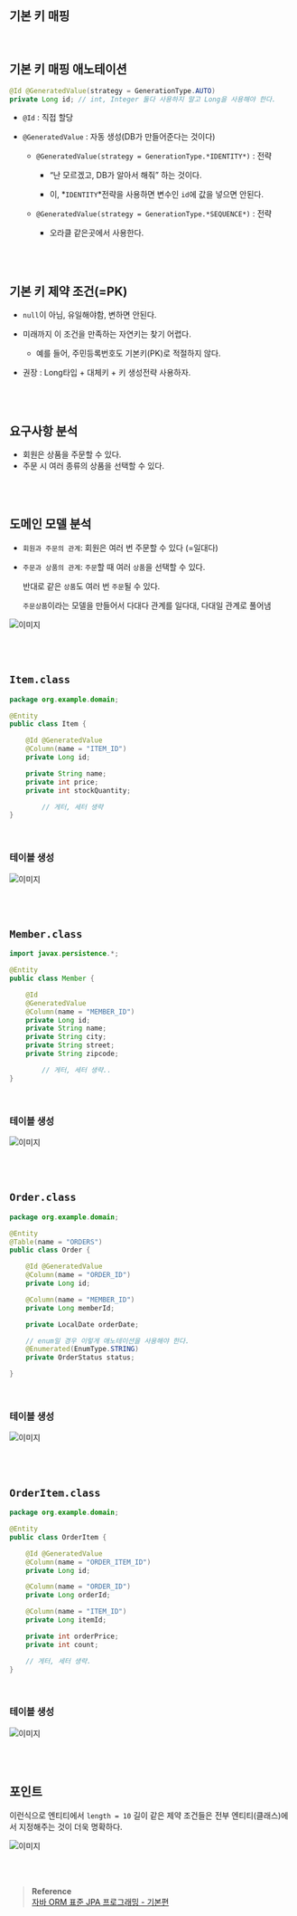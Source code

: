 ## 기본 키 매핑

<br/>

## 기본 키 매핑 애노테이션

```java
@Id @GeneratedValue(strategy = GenerationType.AUTO)
private Long id; // int, Integer 둘다 사용하지 말고 Long을 사용해야 한다.
```

- `@Id` : 직접 할당

- `@GeneratedValue` : 자동 생성(DB가 만들어준다는 것이다)
    - `@GeneratedValue(strategy = GenerationType.*IDENTITY*)` : 전략

        - “난 모르겠고, DB가 알아서 해줘” 하는 것이다.

        - 이, *`IDENTITY`*전략을 사용하면 변수인 `id`에 값을 넣으면 안된다.
    - `@GeneratedValue(strategy = GenerationType.*SEQUENCE*)` : 전략
        - 오라클 같은곳에서 사용한다.

<br/><br/>

## 기본 키 제약 조건(=PK)

- `null`이 아님, 유일해야함, 변하면 안된다.

- 미래까지 이 조건을 만족하는 자연키는 찾기 어렵다.

    - 예를 들어, 주민등록번호도 기본키(PK)로 적절하지 않다.

- 권장 : Long타입 + 대체키 + 키 생성전략 사용하자.

<br/><br/>

## 요구사항 분석

- 회원은 상품을 주문할 수 있다.
- 주문 시 여러 종류의 상품을 선택할 수 있다.

<br/><br/>

## 도메인 모델 분석

- `회원과 주문의 관계`: 회원은 여러 번 주문할 수 있다 (=일대다)
- `주문과 상품의 관계`: `주문`할 때 여러 `상품`을 선택할 수 있다.
    
    반대로 같은 `상품`도 여러 번 `주문`될 수 있다.
    
    `주문상품`이라는 모델을 만들어서 다대다 관계를 일다대, 다대일 관계로 풀어냄
    

![이미지](/programming/img/입문303.PNG)

<br/><br/>

## `Item.class`

```java
package org.example.domain;

@Entity
public class Item {

    @Id @GeneratedValue
    @Column(name = "ITEM_ID")
    private Long id;

    private String name;
    private int price;
    private int stockQuantity;

		// 게터, 세터 생략
}
```

<br/>

### 테이블 생성

![이미지](/programming/img/입문304.PNG)

<br/><br/>

## `Member.class`

```java
import javax.persistence.*;

@Entity
public class Member {

    @Id
    @GeneratedValue
    @Column(name = "MEMBER_ID")
    private Long id;
    private String name;
    private String city;
    private String street;
    private String zipcode;

		// 게터, 세터 생략..
}
```

<br/>

### 테이블 생성

![이미지](/programming/img/입문305.PNG)

<br/><br/>

## `Order.class`

```java
package org.example.domain;

@Entity
@Table(name = "ORDERS")
public class Order {

    @Id @GeneratedValue
    @Column(name = "ORDER_ID")
    private Long id;

    @Column(name = "MEMBER_ID")
    private Long memberId;

    private LocalDate orderDate;

    // enum일 경우 이렇게 애노테이션을 사용해야 한다.
    @Enumerated(EnumType.STRING)
    private OrderStatus status;

}
```

<br/>

### 테이블 생성

![이미지](/programming/img/입문306.PNG)

<br/><br/>

## `OrderItem.class`

```java
package org.example.domain;

@Entity
public class OrderItem {

    @Id @GeneratedValue
    @Column(name = "ORDER_ITEM_ID")
    private Long id;

    @Column(name = "ORDER_ID")
    private Long orderId;

    @Column(name = "ITEM_ID")
    private Long itemId;

    private int orderPrice;
    private int count;

    // 게터, 세터 생략.
}
```

<br/>

### 테이블 생성

![이미지](/programming/img/입문307.PNG)

<br/><br/>

## 포인트

이런식으로 엔티티에서 `length = 10` 길이 같은 제약 조건들은 전부 엔티티(클래스)에서 지정해주는 것이 더욱 명확하다.

![이미지](/programming/img/입문308.PNG)


<br/><br/>

>**Reference** <br/>[자바 ORM 표준 JPA 프로그래밍 - 기본편](https://www.inflearn.com/course/ORM-JPA-Basic)

